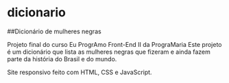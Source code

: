 # dicionario

##Dicionário de mulheres negras

Projeto final do curso Eu ProgrAmo Front-End II da PrograMaria
Este projeto é um dicionário que lista as mulheres negras que fizeram e ainda fazem parte da história do Brasil e do mundo.

Site responsivo feito com HTML, CSS e JavaScript.

